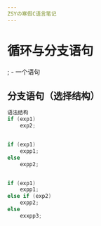 ```yaml
---
ZSYの寒假C语言笔记
---
```


# 循环与分支语句

; - 一个语句

## 分支语句（选择结构）

```c
语法结构
if (exp1)
    exp2;


if (exp1)
    expp1;
else
    expp2;


if (exp1)
    expp1;
else if (exp2)
    expp2;
else
    exxpp3;


```

